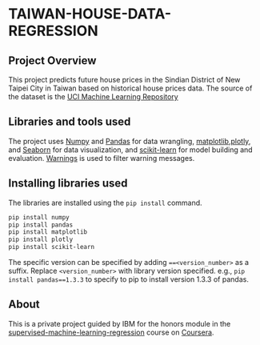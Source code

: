 # TAIWAN-HOUSE-DATA-REGRESSION

## Project Overview

This project predicts future house prices in the Sindian District of New Taipei City in Taiwan based on historical house prices data.
The source of the dataset is the [UCI Machine Learning Repository](https://archive.ics.uci.edu/ml/index.php)

## Libraries and tools used

The project uses [Numpy](https://numpy.org/doc/stable/) and [Pandas](https://pandas.pydata.org/docs/) for data wrangling, [matplotlib](https://matplotlib.org/stable/index.html),[plotly](https://plotly.com/python/), and [Seaborn](https://seaborn.pydata.org/) for data visualization, and [scikit-learn](https://scikit-learn.org/stable/index.html) for model building and evaluation. [Warnings](https://docs.python.org/3/library/warnings.html) is used to filter warning messages.

## Installing libraries used

The libraries are installed using the `pip install` command.

```bash
pip install numpy
pip install pandas
pip install matplotlib
pip install plotly
pip install scikit-learn
```

The specific version can be specified by adding `==<version_number>` as a suffix. Replace `<version_number>` with library version specified.
e.g., `pip install pandas==1.3.3` to specify to pip to install version 1.3.3 of pandas.

## About

This is a private project guided by IBM for the honors module in the [supervised-machine-learning-regression](https://www.coursera.org/learn/supervised-machine-learning-regression/) course on [Coursera](https://www.coursera.org/).
